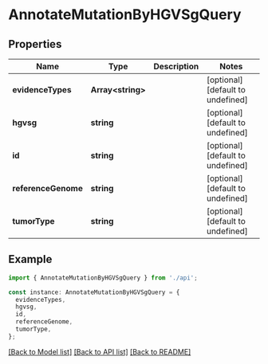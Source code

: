 # AnnotateMutationByHGVSgQuery

## Properties

| Name                | Type                    | Description | Notes                             |
| ------------------- | ----------------------- | ----------- | --------------------------------- |
| **evidenceTypes**   | **Array&lt;string&gt;** |             | [optional] [default to undefined] |
| **hgvsg**           | **string**              |             | [optional] [default to undefined] |
| **id**              | **string**              |             | [optional] [default to undefined] |
| **referenceGenome** | **string**              |             | [optional] [default to undefined] |
| **tumorType**       | **string**              |             | [optional] [default to undefined] |

## Example

```typescript
import { AnnotateMutationByHGVSgQuery } from './api';

const instance: AnnotateMutationByHGVSgQuery = {
  evidenceTypes,
  hgvsg,
  id,
  referenceGenome,
  tumorType,
};
```

[[Back to Model list]](../README.md#documentation-for-models) [[Back to API list]](../README.md#documentation-for-api-endpoints) [[Back to README]](../README.md)
